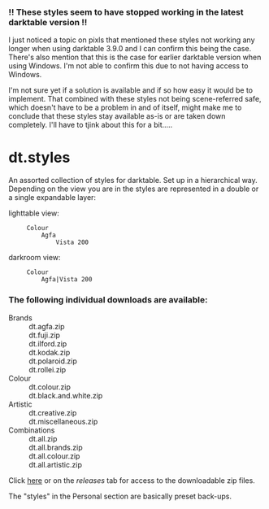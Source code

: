 ### !! These styles seem to have stopped working in the latest darktable version !!

I just noticed a topic on pixls that mentioned these styles not working any longer when using darktable 3.9.0 and I can confirm this being the case. There's also mention that this is the case for earlier darktable version when using Windows. I'm not able to confirm this due to not having access to Windows.

I'm not sure yet if a solution is available and if so how easy it would be to implement. That combined with these styles not being scene-referred safe, which doesn't have to be a problem in and of itself, might make me to conclude that these styles stay available as-is or are taken down completely. I'll have to tjink about this for a bit.....

# dt.styles

An assorted collection of styles for darktable. Set up in a hierarchical way. Depending on the view you are in the styles are represented in a double or a single expandable layer:

lighttable view:
```
     Colour
         Agfa
             Vista 200
```

darkroom view:
```
     Colour
         Agfa|Vista 200
```

### The following individual downloads are available:

<dl>
  <dt>Brands</dt>
  <dd>dt.agfa.zip</dd>
  <dd>dt.fuji.zip</dd>
  <dd>dt.ilford.zip</dd>
  <dd>dt.kodak.zip</dd>
  <dd>dt.polaroid.zip</dd>
  <dd>dt.rollei.zip</dd>

  <dt>Colour</dt>
  <dd>dt.colour.zip</dd>
  <dd>dt.black.and.white.zip</dd>

  <dt>Artistic</dt>
  <dd>dt.creative.zip</dd>
  <dd>dt.miscellaneous.zip</dd>

  <dt>Combinations</dt>
  <dd>dt.all.zip</dd>
  <dd>dt.all.brands.zip</dd>
  <dd>dt.all.colour.zip</dd>
  <dd>dt.all.artistic.zip</dd>
</dl>

Click [here](https://github.com/jade-nl/dt.styles/releases) or on the *releases* tab for access to the downloadable zip files.

The "styles" in the Personal section are basically preset back-ups. 
